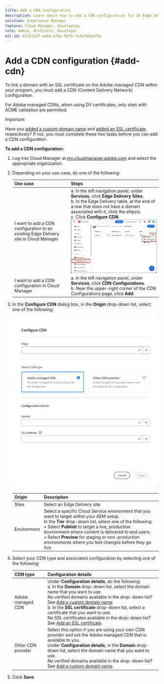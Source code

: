```yaml
---
title: Add a CDN Configuration
description: Learn about how to add a CDN configuration for an Edge Delivery site or a Cloud Manager environment.
solution: Experience Manager
feature: Cloud Manager, Developing
role: Admin, Architect, Developer
exl-id: 672513d7-ee0a-4f6e-9ef0-7a41fabbaf9a
---
```


# Add a CDN configuration {#add-cdn}

To link a domain with an SSL certificate on the Adobe-managed CDN within your program, you must add a CDN (Content Delivery Network) configuration.

For Adobe managed CDNs, when using DV certificates, only sites with ACME validation are permitted. 

>[!IMPORTANT]
>
>Have you [added a custom domain name](/help/implementing/cloud-manager/custom-domain-names/add-custom-domain-name.md) and [added an SSL certificate](/help/implementing/cloud-manager/managing-ssl-certifications/add-ssl-certificate.md), respectively? If not, you must complete these two tasks before you can add a CDN configuration.

**To add a CDN configuration:**

1. Log into Cloud Manager at [my.cloudmanager.adobe.com](https://my.cloudmanager.adobe.com/) and select the appropriate organization.

1. Depending on your use case, do one of the following:

   | Use case | Steps |
   | --- | --- |
   | I want to add a CDN configuration to an *existing* Edge Delivery site in Cloud Manager | a. In the left navigation panel, under **Services**, click **Edge Delivery Sites**.<br>b. In the Edge Delivery table, at the end of a row that does not have a domain associated with it, click the ellipsis.<br>c. Click **Configure CDN**.  ![Click Configure CDN for a Edge Delivery site](/help/implementing/cloud-manager/assets/cm-eds-config-cdn.png)   |
   | I want to add a CDN configuration in Cloud Manager | a. In the left navigation panel, under **Services**, click **CDN Configurations**.<br>b. Near the upper-right corner of the CDN Configurations page, click **Add**.   |

1. In the **Configure CDN** dialog box, in the **Origin** drop-down list, select one of the following:

   ![Configure CDN dialog box](/help/implementing/cloud-manager/assets/configure-cdn-dialog.png)

   | Origin | Description |
   | --- | --- |
   | Sites | Select an Edge Delivery site. |
   | Environment | Select a specific Cloud Service environment that you want to target within your AEM setup.<br>In the **Tier** drop-down list, select one of the following:<br>&bull; Select **Publish** to target a live, production environment where content is delivered to end users.<br>&bull; Select **Preview** for staging or non-production environments where you test changes before they go live. |

1. Select your CDN type and associated configuration by selecting one of the following:

   | CDN type | Configuration details |
   | --- | --- |
   | Adobe managed CDN | Under **Configuration details**, do the following:<br>a. In the **Domain** drop-down list, select the domain name that you want to use.<br>No verified domains available in the drop-down list? See [Add a custom domain name](/help/implementing/cloud-manager/custom-domain-names/add-custom-domain-name.md).<br>b. In the **SSL certificate** drop-down list, select a certificate that you want to use.<br>No SSL certificates available in the drop-down list? See [Add an SSL certificate](/help/implementing/cloud-manager/managing-ssl-certifications/add-ssl-certificate.md). |
   | Other CDN provider | Select this option if you are using your own CDN provider and not the Adobe managed CDN that is available to you.<br>Under **Configuration details**, in the **Domain** drop-down list, select the domain name that you want to use.<br>No verified domains available in the drop-down list? See [Add a custom domain name](/help/implementing/cloud-manager/custom-domain-names/add-custom-domain-name.md). |

1. Click **Save**.
